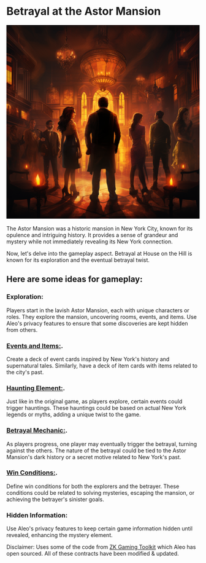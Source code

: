 # Betrayal at the Astor Mansion


![Poster for the game](./_assets/astor_mansion.png)



The Astor Mansion was a historic mansion in New York City, known for its opulence and intriguing history. It provides a sense of grandeur and mystery while not immediately revealing its New York connection.

Now, let's delve into the gameplay aspect. Betrayal at House on the Hill is known for its exploration and the eventual betrayal twist. 

## Here are some ideas for gameplay:

### Exploration: 
Players start in the lavish Astor Mansion, each with unique characters or roles. They explore the mansion, uncovering rooms, events, and items. Use Aleo's privacy features to ensure that some discoveries are kept hidden from others.

### [Events and Items:](./_docs/event_cards.md).
Create a deck of event cards inspired by New York's history and supernatural tales. Similarly, have a deck of item cards with items related to the city's past.

### [Haunting Element:](./_docs/haunting_element.md).

Just like in the original game, as players explore, certain events could trigger hauntings. These hauntings could be based on actual New York legends or myths, adding a unique twist to the game.


### [Betrayal Mechanic:](./_docs/betrayal_mechanic.md).

As players progress, one player may eventually trigger the betrayal, turning against the others. The nature of the betrayal could be tied to the Astor Mansion's dark history or a secret motive related to New York's past.

### [Win Conditions:](./_docs/win_conditions.md).

Define win conditions for both the explorers and the betrayer. These conditions could be related to solving mysteries, escaping the mansion, or achieving the betrayer's sinister goals.

### Hidden Information: 
Use Aleo's privacy features to keep certain game information hidden until revealed, enhancing the mystery element.

Disclaimer:
Uses some of the code from [ZK Gaming Toolkit](https://github.com/Kryha/zk-gaming-toolkit)  which Aleo has open sourced. All of these contracts have been modified & updated.